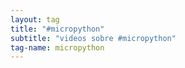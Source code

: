 ```yaml
---
layout: tag
title: "#micropython"
subtitle: "videos sobre #micropython"
tag-name: micropython
---
```

